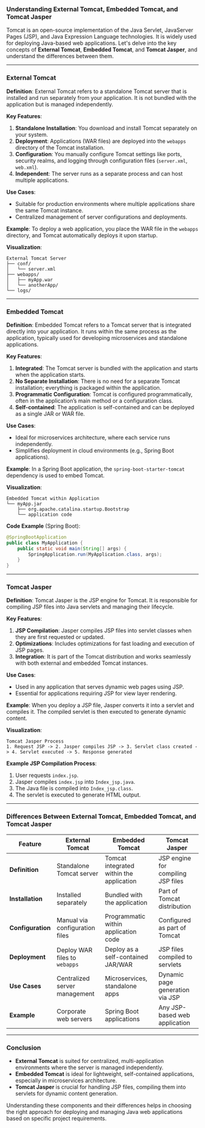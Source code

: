 ### Understanding External Tomcat, Embedded Tomcat, and Tomcat Jasper

Tomcat is an open-source implementation of the Java Servlet, JavaServer Pages (JSP), and Java Expression Language technologies. It is widely used for deploying Java-based web applications. Let's delve into the key concepts of **External Tomcat**, **Embedded Tomcat**, and **Tomcat Jasper**, and understand the differences between them.

---

### **External Tomcat**

**Definition**:
External Tomcat refers to a standalone Tomcat server that is installed and run separately from your application. It is not bundled with the application but is managed independently.

**Key Features**:
1. **Standalone Installation**: You download and install Tomcat separately on your system.
2. **Deployment**: Applications (WAR files) are deployed into the `webapps` directory of the Tomcat installation.
3. **Configuration**: You manually configure Tomcat settings like ports, security realms, and logging through configuration files (`server.xml`, `web.xml`).
4. **Independent**: The server runs as a separate process and can host multiple applications.

**Use Cases**:
- Suitable for production environments where multiple applications share the same Tomcat instance.
- Centralized management of server configurations and deployments.

**Example**:
To deploy a web application, you place the WAR file in the `webapps` directory, and Tomcat automatically deploys it upon startup.

**Visualization**:
```
External Tomcat Server
├── conf/
│   └── server.xml
├── webapps/
│   ├── myApp.war
│   └── anotherApp/
└── logs/
```

---

### **Embedded Tomcat**

**Definition**:
Embedded Tomcat refers to a Tomcat server that is integrated directly into your application. It runs within the same process as the application, typically used for developing microservices and standalone applications.

**Key Features**:
1. **Integrated**: The Tomcat server is bundled with the application and starts when the application starts.
2. **No Separate Installation**: There is no need for a separate Tomcat installation; everything is packaged within the application.
3. **Programmatic Configuration**: Tomcat is configured programmatically, often in the application’s main method or a configuration class.
4. **Self-contained**: The application is self-contained and can be deployed as a single JAR or WAR file.

**Use Cases**:
- Ideal for microservices architecture, where each service runs independently.
- Simplifies deployment in cloud environments (e.g., Spring Boot applications).

**Example**:
In a Spring Boot application, the `spring-boot-starter-tomcat` dependency is used to embed Tomcat.

**Visualization**:
```
Embedded Tomcat within Application
└── myApp.jar
    ├── org.apache.catalina.startup.Bootstrap
    └── application code
```

**Code Example** (Spring Boot):
```java
@SpringBootApplication
public class MyApplication {
    public static void main(String[] args) {
        SpringApplication.run(MyApplication.class, args);
    }
}
```

---

### **Tomcat Jasper**

**Definition**:
Tomcat Jasper is the JSP engine for Tomcat. It is responsible for compiling JSP files into Java servlets and managing their lifecycle.

**Key Features**:
1. **JSP Compilation**: Jasper compiles JSP files into servlet classes when they are first requested or updated.
2. **Optimizations**: Includes optimizations for fast loading and execution of JSP pages.
3. **Integration**: It is part of the Tomcat distribution and works seamlessly with both external and embedded Tomcat instances.

**Use Cases**:
- Used in any application that serves dynamic web pages using JSP.
- Essential for applications requiring JSP for view layer rendering.

**Example**:
When you deploy a JSP file, Jasper converts it into a servlet and compiles it. The compiled servlet is then executed to generate dynamic content.

**Visualization**:
```
Tomcat Jasper Process
1. Request JSP -> 2. Jasper compiles JSP -> 3. Servlet class created -> 4. Servlet executed -> 5. Response generated
```

**Example JSP Compilation Process**:
1. User requests `index.jsp`.
2. Jasper compiles `index.jsp` into `Index_jsp.java`.
3. The Java file is compiled into `Index_jsp.class`.
4. The servlet is executed to generate HTML output.

---

### **Differences Between External Tomcat, Embedded Tomcat, and Tomcat Jasper**

| Feature                  | External Tomcat                        | Embedded Tomcat                         | Tomcat Jasper                           |
|--------------------------|----------------------------------------|-----------------------------------------|-----------------------------------------|
| **Definition**            | Standalone Tomcat server               | Tomcat integrated within the application| JSP engine for compiling JSP files      |
| **Installation**          | Installed separately                   | Bundled with the application            | Part of Tomcat distribution             |
| **Configuration**         | Manual via configuration files         | Programmatic within application code    | Configured as part of Tomcat            |
| **Deployment**            | Deploy WAR files to `webapps`          | Deploy as a self-contained JAR/WAR      | JSP files compiled to servlets          |
| **Use Cases**             | Centralized server management          | Microservices, standalone apps          | Dynamic page generation via JSP         |
| **Example**               | Corporate web servers                  | Spring Boot applications                | Any JSP-based web application           |

---

### **Conclusion**

- **External Tomcat** is suited for centralized, multi-application environments where the server is managed independently.
- **Embedded Tomcat** is ideal for lightweight, self-contained applications, especially in microservices architecture.
- **Tomcat Jasper** is crucial for handling JSP files, compiling them into servlets for dynamic content generation.

Understanding these components and their differences helps in choosing the right approach for deploying and managing Java web applications based on specific project requirements.